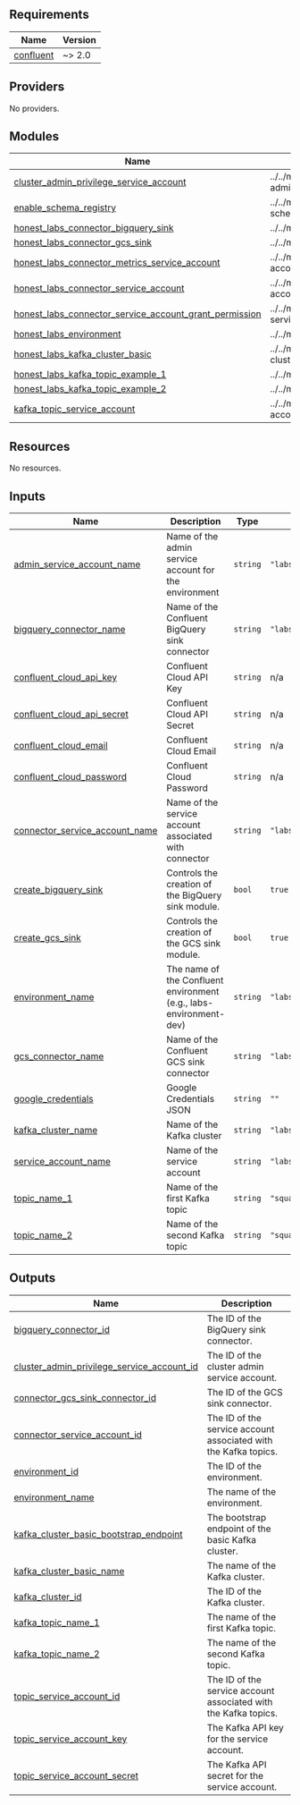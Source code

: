 <!-- BEGIN_TF_DOCS -->
## Requirements

| Name | Version |
|------|---------|
| <a name="requirement_confluent"></a> [confluent](#requirement\_confluent) | ~> 2.0 |

## Providers

No providers.

## Modules

| Name | Source | Version |
|------|--------|---------|
| <a name="module_cluster_admin_privilege_service_account"></a> [cluster\_admin\_privilege\_service\_account](#module\_cluster\_admin\_privilege\_service\_account) | ../../modules/cluster-admin | n/a |
| <a name="module_enable_schema_registry"></a> [enable\_schema\_registry](#module\_enable\_schema\_registry) | ../../modules/enable-schema-registry | n/a |
| <a name="module_honest_labs_connector_bigquery_sink"></a> [honest\_labs\_connector\_bigquery\_sink](#module\_honest\_labs\_connector\_bigquery\_sink) | ../../modules/connector | n/a |
| <a name="module_honest_labs_connector_gcs_sink"></a> [honest\_labs\_connector\_gcs\_sink](#module\_honest\_labs\_connector\_gcs\_sink) | ../../modules/connector | n/a |
| <a name="module_honest_labs_connector_metrics_service_account"></a> [honest\_labs\_connector\_metrics\_service\_account](#module\_honest\_labs\_connector\_metrics\_service\_account) | ../../modules/service-account | n/a |
| <a name="module_honest_labs_connector_service_account"></a> [honest\_labs\_connector\_service\_account](#module\_honest\_labs\_connector\_service\_account) | ../../modules/service-account | n/a |
| <a name="module_honest_labs_connector_service_account_grant_permission"></a> [honest\_labs\_connector\_service\_account\_grant\_permission](#module\_honest\_labs\_connector\_service\_account\_grant\_permission) | ../../modules/connector-service-account | n/a |
| <a name="module_honest_labs_environment"></a> [honest\_labs\_environment](#module\_honest\_labs\_environment) | ../../modules/environment | n/a |
| <a name="module_honest_labs_kafka_cluster_basic"></a> [honest\_labs\_kafka\_cluster\_basic](#module\_honest\_labs\_kafka\_cluster\_basic) | ../../modules/kafka-cluster | n/a |
| <a name="module_honest_labs_kafka_topic_example_1"></a> [honest\_labs\_kafka\_topic\_example\_1](#module\_honest\_labs\_kafka\_topic\_example\_1) | ../../modules/kafka-topic | n/a |
| <a name="module_honest_labs_kafka_topic_example_2"></a> [honest\_labs\_kafka\_topic\_example\_2](#module\_honest\_labs\_kafka\_topic\_example\_2) | ../../modules/kafka-topic | n/a |
| <a name="module_kafka_topic_service_account"></a> [kafka\_topic\_service\_account](#module\_kafka\_topic\_service\_account) | ../../modules/service-account | n/a |

## Resources

No resources.

## Inputs

| Name | Description | Type | Default | Required |
|------|-------------|------|---------|:--------:|
| <a name="input_admin_service_account_name"></a> [admin\_service\_account\_name](#input\_admin\_service\_account\_name) | Name of the admin service account for the environment | `string` | `"labs-cluster-admin-sa"` | no |
| <a name="input_bigquery_connector_name"></a> [bigquery\_connector\_name](#input\_bigquery\_connector\_name) | Name of the Confluent BigQuery sink connector | `string` | `"labs-confluent-bigquery-sink"` | no |
| <a name="input_confluent_cloud_api_key"></a> [confluent\_cloud\_api\_key](#input\_confluent\_cloud\_api\_key) | Confluent Cloud API Key | `string` | n/a | yes |
| <a name="input_confluent_cloud_api_secret"></a> [confluent\_cloud\_api\_secret](#input\_confluent\_cloud\_api\_secret) | Confluent Cloud API Secret | `string` | n/a | yes |
| <a name="input_confluent_cloud_email"></a> [confluent\_cloud\_email](#input\_confluent\_cloud\_email) | Confluent Cloud Email | `string` | n/a | yes |
| <a name="input_confluent_cloud_password"></a> [confluent\_cloud\_password](#input\_confluent\_cloud\_password) | Confluent Cloud Password | `string` | n/a | yes |
| <a name="input_connector_service_account_name"></a> [connector\_service\_account\_name](#input\_connector\_service\_account\_name) | Name of the service account associated with connector | `string` | `"labs-cluster-connector-sa"` | no |
| <a name="input_create_bigquery_sink"></a> [create\_bigquery\_sink](#input\_create\_bigquery\_sink) | Controls the creation of the BigQuery sink module. | `bool` | `true` | no |
| <a name="input_create_gcs_sink"></a> [create\_gcs\_sink](#input\_create\_gcs\_sink) | Controls the creation of the GCS sink module. | `bool` | `true` | no |
| <a name="input_environment_name"></a> [environment\_name](#input\_environment\_name) | The name of the Confluent environment (e.g., labs-environment-dev) | `string` | `"labs-environment"` | no |
| <a name="input_gcs_connector_name"></a> [gcs\_connector\_name](#input\_gcs\_connector\_name) | Name of the Confluent GCS sink connector | `string` | `"labs-confluent-gcs-sink"` | no |
| <a name="input_google_credentials"></a> [google\_credentials](#input\_google\_credentials) | Google Credentials JSON | `string` | `""` | no |
| <a name="input_kafka_cluster_name"></a> [kafka\_cluster\_name](#input\_kafka\_cluster\_name) | Name of the Kafka cluster | `string` | `"labs-kafka-cluster"` | no |
| <a name="input_service_account_name"></a> [service\_account\_name](#input\_service\_account\_name) | Name of the service account | `string` | `"labs-topic-sa"` | no |
| <a name="input_topic_name_1"></a> [topic\_name\_1](#input\_topic\_name\_1) | Name of the first Kafka topic | `string` | `"squad_raw_service_example_1_entity"` | no |
| <a name="input_topic_name_2"></a> [topic\_name\_2](#input\_topic\_name\_2) | Name of the second Kafka topic | `string` | `"squad_raw_service_example_2_entity"` | no |

## Outputs

| Name | Description |
|------|-------------|
| <a name="output_bigquery_connector_id"></a> [bigquery\_connector\_id](#output\_bigquery\_connector\_id) | The ID of the BigQuery sink connector. |
| <a name="output_cluster_admin_privilege_service_account_id"></a> [cluster\_admin\_privilege\_service\_account\_id](#output\_cluster\_admin\_privilege\_service\_account\_id) | The ID of the cluster admin service account. |
| <a name="output_connector_gcs_sink_connector_id"></a> [connector\_gcs\_sink\_connector\_id](#output\_connector\_gcs\_sink\_connector\_id) | The ID of the GCS sink connector. |
| <a name="output_connector_service_account_id"></a> [connector\_service\_account\_id](#output\_connector\_service\_account\_id) | The ID of the service account associated with the Kafka topics. |
| <a name="output_environment_id"></a> [environment\_id](#output\_environment\_id) | The ID of the environment. |
| <a name="output_environment_name"></a> [environment\_name](#output\_environment\_name) | The name of the environment. |
| <a name="output_kafka_cluster_basic_bootstrap_endpoint"></a> [kafka\_cluster\_basic\_bootstrap\_endpoint](#output\_kafka\_cluster\_basic\_bootstrap\_endpoint) | The bootstrap endpoint of the basic Kafka cluster. |
| <a name="output_kafka_cluster_basic_name"></a> [kafka\_cluster\_basic\_name](#output\_kafka\_cluster\_basic\_name) | The name of the Kafka cluster. |
| <a name="output_kafka_cluster_id"></a> [kafka\_cluster\_id](#output\_kafka\_cluster\_id) | The ID of the Kafka cluster. |
| <a name="output_kafka_topic_name_1"></a> [kafka\_topic\_name\_1](#output\_kafka\_topic\_name\_1) | The name of the first Kafka topic. |
| <a name="output_kafka_topic_name_2"></a> [kafka\_topic\_name\_2](#output\_kafka\_topic\_name\_2) | The name of the second Kafka topic. |
| <a name="output_topic_service_account_id"></a> [topic\_service\_account\_id](#output\_topic\_service\_account\_id) | The ID of the service account associated with the Kafka topics. |
| <a name="output_topic_service_account_key"></a> [topic\_service\_account\_key](#output\_topic\_service\_account\_key) | The Kafka API key for the service account. |
| <a name="output_topic_service_account_secret"></a> [topic\_service\_account\_secret](#output\_topic\_service\_account\_secret) | The Kafka API secret for the service account. |
<!-- END_TF_DOCS -->
